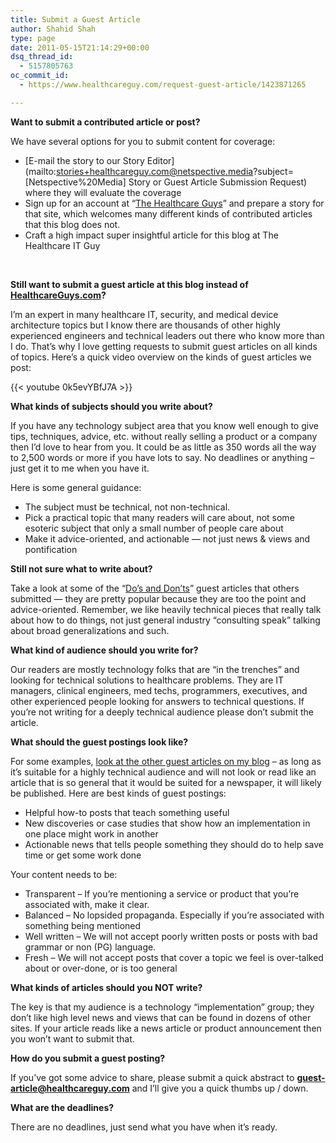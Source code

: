 ```yaml
---
title: Submit a Guest Article
author: Shahid Shah
type: page
date: 2011-05-15T21:14:29+00:00
dsq_thread_id:
  - 5157805763
oc_commit_id:
  - https://www.healthcareguy.com/request-guest-article/1423871265

---
```

**Want to submit a contributed article or post?**

We have several options for you to submit content for coverage:

  * [E-mail the story to our Story Editor](mailto:stories+healthcareguy.com@netspective.media?subject=[Netspective%20Media] Story or Guest Article Submission Request) where they will evaluate the coverage
  * Sign up for an account at &#8220;[The Healthcare Guys][2]&#8221; and prepare a story for that site, which welcomes many different kinds of contributed articles that this blog does not.
  * Craft a high impact super insightful article for this blog at The Healthcare IT Guy

&nbsp;

**Still want to submit a guest article at this blog instead of [HealthcareGuys.com][3]?**

I&#8217;m an expert in many healthcare IT, security, and medical device architecture topics but I know there are thousands of other highly experienced engineers and technical leaders out there who know more than I do. That’s why I love getting requests to submit guest articles on all kinds of topics. Here&#8217;s a quick video overview on the kinds of guest articles we post:

{{< youtube 0k5evYBfJ7A >}}
 

**What kinds of subjects should you write about?**

If you have any technology subject area that you know well enough to give tips, techniques, advice, etc. without really selling a product or a company then I&#8217;d love to hear from you. It could be as little as 350 words all the way to 2,500 words or more if you have lots to say. No deadlines or anything – just get it to me when you have it.

Here is some general guidance:

  * <span style="line-height: 13px;">The subject must be technical, not non-technical. </span>
  * <span style="line-height: 13px;">Pick a practical topic that many readers will care about, not some esoteric subject that only a small number of people care about</span>
  * <span style="line-height: 13px;">Make it advice-oriented, and actionable &#8212; not just news & views and pontification<br /> </span>

**Still not sure what to write about?**

Take a look at some of the &#8220;[Do&#8217;s and Don&#8217;ts][4]&#8221; guest articles that others submitted &#8212; they are pretty popular because they are too the point and advice-oriented. Remember, we like heavily technical pieces that really talk about how to do things, not just general industry &#8220;consulting speak&#8221; talking about broad generalizations and such.

**What kind of audience should you write for?**

Our readers are mostly technology folks that are &#8220;in the trenches&#8221; and looking for technical solutions to healthcare problems. They are IT managers, clinical engineers, med techs, programmers, executives, and other experienced people looking for answers to technical questions. If you&#8217;re not writing for a deeply technical audience please don&#8217;t submit the article.

**What should the guest postings look like?**

For some examples, [look at the other guest articles on my blog][5] – as long as it&#8217;s suitable for a highly technical audience and will not look or read like an article that is so general that it would be suited for a newspaper, it will likely be published. Here are best kinds of guest postings:

  * Helpful how-to posts that teach something useful
  * New discoveries or case studies that show how an implementation in one place might work in another
  * Actionable news that tells people something they should do to help save time or get some work done

Your content needs to be:

  * Transparent &#8211; If you&#8217;re mentioning a service or product that you&#8217;re associated with, make it clear.
  * Balanced &#8211; No lopsided propaganda. Especially if you&#8217;re associated with something being mentioned
  * Well written &#8211; We will not accept poorly written posts or posts with bad grammar or non (PG) language.
  * Fresh &#8211; We will not accept posts that cover a topic we feel is over-talked about or over-done, or is too general

**What kinds of articles should you NOT write?**

The key is that my audience is a technology “implementation” group; they don’t like high level news and views that can be found in dozens of other sites. If your article reads like a news article or product announcement then you won&#8217;t want to submit that.

**How do you submit a guest posting?**

If you&#8217;ve got some advice to share, please submit a quick abstract to **guest-article@healthcareguy.com** and I&#8217;ll give you a quick thumbs up / down.

**What are the deadlines?**

There are no deadlines, just send what you have when it&#8217;s ready.

 [2]: http://www.healthcareguys.com "The Healthcare Guys"
 [3]: http://www.HealthcareGuys.com "The Healthcare Guys"
 [4]: https://www.healthcareguy.com/?s=Do's+and+Don'ts
 [5]: https://www.healthcareguy.com/?s=Guest+Article